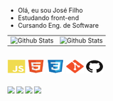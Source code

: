 -  Olá, eu sou José Filho
-  Estudando front-end
-  Cursando Eng. de Software

<table>
  <tr>
    <td>
      <img
        align="left"
        src="https://github-readme-stats.vercel.app/api?username=JoseFilho0&theme=dark&hide_border=false&include_all_commits=true"
        alt="Github Stats"
      />
    </td>
    <td>
      <img
        align="left"
        src="https://github-readme-stats.vercel.app/api/top-langs/?username=JoseFilho0&theme=dark&hide_border=false&include_all_commits=true&count_private=true&layout=compact"
        alt="Github Stats"
    </td>
  </tr>
</table>

<div style="display: inline_block"><br>
  <img align="center" alt="Jose-Js" height="30" width="40" src="https://raw.githubusercontent.com/devicons/devicon/master/icons/javascript/javascript-plain.svg">
  <img align="center" alt="Jose-HTML" height="30" width="40" src="https://raw.githubusercontent.com/devicons/devicon/master/icons/html5/html5-original.svg">
  <img align="center" alt="Jose-CSS" height="30" width="40" src="https://raw.githubusercontent.com/devicons/devicon/master/icons/css3/css3-original.svg">
  <img align="center" alt="Jose-Git" height="30" width="40" src="https://raw.githubusercontent.com/devicons/devicon/master/icons/git/git-original.svg">
  <img align="center" alt="Jose-Git" height="30" width="40" src="https://raw.githubusercontent.com/devicons/devicon/master/icons/github/github-original.svg">
</div>



##
 
<div> 

   <a href="https://www.linkedin.com/in/jos%C3%A9-andrade-filho-82a23a301/" target="_blank"><img src="https://img.shields.io/badge/-LinkedIn-%230077B5?style=for-the-badge&logo=linkedin&logoColor=white" target="_blank"></a>
     <a href = "mailto:josefilhocontatos0@gmail.com"><img src="https://img.shields.io/badge/-Gmail-%23333?style=for-the-badge&logo=gmail&logoColor=white" target="_blank"></a>
     <a href="https://discord.com/channels/821364094878613524/822446282593271820" target="_blank"><img src="https://img.shields.io/badge/Discord-7289DA?style=for-the-badge&logo=discord&logoColor=white" target="_blank"></a> 
  <a href="https://www.instagram.com/josefilho1_/" target="_blank"><img src="https://img.shields.io/badge/-Instagram-%23E4405F?style=for-the-badge&logo=instagram&logoColor=white" target="_blank"></a> 

  
   
  
  
</div>
